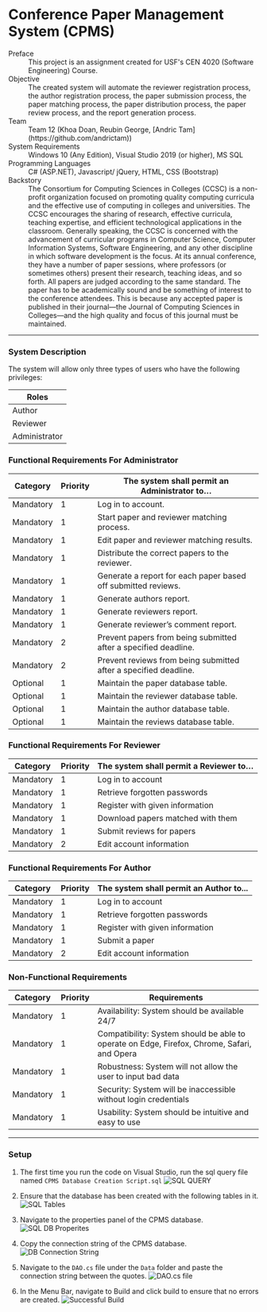 # Conference Paper Management System (CPMS)

<dl>
  <dt>Preface</dt>
  <dd>This project is an assignment created for USF's CEN 4020 (Software Engineering) Course.</dd>
  
  <dt>Objective</dt>
  <dd>The created system will automate the reviewer registration process, the author registration process, the paper submission process, the paper matching process, the paper distribution process, the paper review process, and the report generation process.</dd>
  
  <dt>Team</dt>
  <dd>Team 12 (Khoa Doan, Reubin George, [Andric Tam](https://github.com/andrictam))</dd>
  
  <dt>System Requirements</dt>
  <dd>Windows 10 (Any Edition), Visual Studio 2019 (or higher), MS SQL</dd>
  
  <dt>Programming Languages</dt>
  <dd>C# (ASP.NET), Javascript/ jQuery, HTML, CSS (Bootstrap)</dd>
  
  <dt>Backstory</dt>
  <dd>The Consortium for Computing Sciences in Colleges (CCSC) is a non-profit organization focused on promoting quality computing curricula and the effective use of computing in colleges and universities. The CCSC encourages the sharing of research, effective curricula, teaching expertise, and efficient technological applications in the classroom. Generally speaking, the CCSC is concerned with the advancement of curricular programs in Computer Science, Computer Information Systems, Software Engineering, and any other discipline in which software development is the focus. At its annual conference, they have a number of paper sessions, where professors (or sometimes others) present their research, teaching ideas, and so forth. All papers are judged according to the same standard. The paper has to be academically sound and be something of interest to the conference attendees. This is because any accepted paper is published in their journal—the Journal of Computing Sciences in Colleges—and the high quality and focus of this journal must be maintained.</dd>
</dl>

---
### System Description

The system will allow only three types of users who have the following privileges:

| Roles         | 
| ------------- |
| Author        | 
| Reviewer      | 
| Administrator | 

### Functional Requirements For Administrator

| **Category** | **Priority** | **The system shall permit an Administrator to…**                 |
|--------------|--------------|------------------------------------------------------------------|
| Mandatory    | 1            | Log in to account.                                               |
| Mandatory    | 1            | Start paper and reviewer matching process.                       |
| Mandatory    | 1            | Edit paper and reviewer matching results.                        |
| Mandatory    | 1            | Distribute the correct papers to the reviewer.                   |
| Mandatory    | 1            | Generate a report for each paper based off submitted reviews.    |
| Mandatory    | 1            | Generate authors report.                                         |
| Mandatory    | 1            | Generate reviewers report.                                       |
| Mandatory    | 1            | Generate reviewer’s comment report.                              |
| Mandatory    | 2            | Prevent papers from being submitted after a specified deadline.  |
| Mandatory    | 2            | Prevent reviews from being submitted after a specified deadline. |
| Optional     | 1            | Maintain the paper database table.                               |
| Optional     | 1            | Maintain the reviewer database table.                            |
| Optional     | 1            | Maintain the author database table.                              |
| Optional     | 1            | Maintain the reviews database table.                             |

### Functional Requirements For Reviewer

| **Category** | **Priority** | **The system shall permit a Reviewer to…** |
|--------------|--------------|--------------------------------------------|
| Mandatory    | 1            | Log in to account                          |
| Mandatory    | 1            | Retrieve forgotten passwords               |
| Mandatory    | 1            | Register with given information            |
| Mandatory    | 1            | Download papers matched with them          |
| Mandatory    | 1            | Submit reviews for papers                  |
| Mandatory    | 2            | Edit account information                   |

### Functional Requirements For Author

| **Category** | **Priority** | **The system shall permit an Author to...** |
|--------------|--------------|---------------------------------------------|
| Mandatory    | 1            | Log in to account                           |
| Mandatory    | 1            | Retrieve forgotten passwords                |
| Mandatory    | 1            | Register with given information             |
| Mandatory    | 1            | Submit a paper                              |
| Mandatory    | 2            | Edit account information                    |

### Non-Functional Requirements

| **Category** | **Priority** | **Requirements**                                                                            |
|--------------|--------------|---------------------------------------------------------------------------------------------|
| Mandatory    | 1            | Availability: System should be available 24/7                                               |
| Mandatory    | 1            | Compatibility: System should be able to operate on Edge, Firefox, Chrome, Safari, and Opera |
| Mandatory    | 1            | Robustness: System will not allow the user to input bad data                                |
| Mandatory    | 1            | Security: System will be inaccessible without login credentials                             |
| Mandatory    | 1            | Usability: System should be intuitive and easy to use                                       |

---
### Setup

1. The first time you run the code on Visual Studio, run the sql query file named `CPMS Database Creation Script.sql`
![SQL QUERY](https://github.com/reubingeorge/CPMS/blob/master/Screenshots/run_sql_query.png?raw=true "Running SQL Query to create a database")

2. Ensure that the database has been created with the following tables in it. ![SQL Tables](https://github.com/reubingeorge/CPMS/blob/master/Screenshots/database_creations.png?raw=true "Database Tables")

3. Navigate to the properties panel of the CPMS database. ![SQL DB Properites](https://github.com/reubingeorge/CPMS/blob/master/Screenshots/sql_database_properties.png?raw=true "SQL DB Properties Panel")

4. Copy the connection string of the CPMS database. ![DB Connection String](https://github.com/reubingeorge/CPMS/blob/master/Screenshots/sql_database_connection_string.png?raw=true "SQL DB Connection String")

5. Navigate to the `DAO.cs` file under the `Data` folder and paste the connection string between the quotes. ![DAO.cs file](https://github.com/reubingeorge/CPMS/blob/master/Screenshots/sql_DAO_connection_string.png?raw=true "Connection string in DAO.cs")

6. In the Menu Bar, navigate to Build and click build to ensure that no errors are created. ![Successful Build](https://github.com/reubingeorge/CPMS/blob/master/Screenshots/successful_build.png?raw=true "Successful Build")
